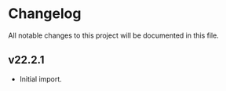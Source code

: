 # Changelog

All notable changes to this project will be documented in this file.

## v22.2.1

- Initial import.
